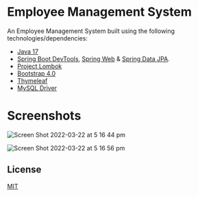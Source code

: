 # Employee Management System
An Employee Management System built using the following technologies/dependencies:
* [Java 17](https://www.oracle.com/java/technologies/downloads/)
* [Spring Boot DevTools](https://github.com/spring-projects/spring-framework), [Spring Web](https://github.com/spring-projects/spring-framework) & [Spring Data JPA](https://github.com/spring-projects/spring-framework).
* [Project Lombok](https://github.com/projectlombok/lombok)
* [Bootstrap 4.0](https://getbootstrap.com/docs/4.0/getting-started/introduction/)
* [Thymeleaf](https://www.thymeleaf.org)
* [MySQL Driver](https://dev.mysql.com/downloads/connector/j/)

# Screenshots
![Screen Shot 2022-03-22 at 5 16 44 pm](https://user-images.githubusercontent.com/79638487/159420649-edd3d61a-2395-47a5-b319-721774492d4f.png)

![Screen Shot 2022-03-22 at 5 16 56 pm](https://user-images.githubusercontent.com/79638487/159420690-0382e527-429f-46c3-b315-139b181e9b8e.png)

## License
[MIT](https://choosealicense.com/licenses/mit/)
